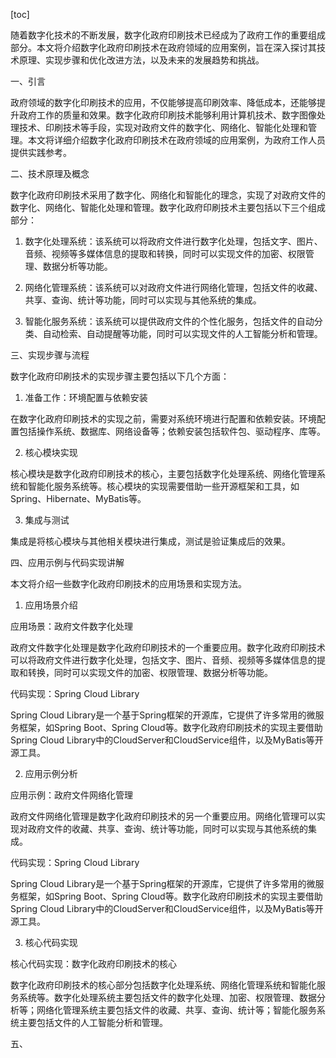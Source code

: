 
[toc]                    
                
                
随着数字化技术的不断发展，数字化政府印刷技术已经成为了政府工作的重要组成部分。本文将介绍数字化政府印刷技术在政府领域的应用案例，旨在深入探讨其技术原理、实现步骤和优化改进方法，以及未来的发展趋势和挑战。

一、引言

政府领域的数字化印刷技术的应用，不仅能够提高印刷效率、降低成本，还能够提升政府工作的质量和效果。数字化政府印刷技术能够利用计算机技术、数字图像处理技术、印刷技术等手段，实现对政府文件的数字化、网络化、智能化处理和管理。本文将详细介绍数字化政府印刷技术在政府领域的应用案例，为政府工作人员提供实践参考。

二、技术原理及概念

数字化政府印刷技术采用了数字化、网络化和智能化的理念，实现了对政府文件的数字化、网络化、智能化处理和管理。数字化政府印刷技术主要包括以下三个组成部分：

1. 数字化处理系统：该系统可以将政府文件进行数字化处理，包括文字、图片、音频、视频等多媒体信息的提取和转换，同时可以实现文件的加密、权限管理、数据分析等功能。

2. 网络化管理系统：该系统可以对政府文件进行网络化管理，包括文件的收藏、共享、查询、统计等功能，同时可以实现与其他系统的集成。

3. 智能化服务系统：该系统可以提供政府文件的个性化服务，包括文件的自动分类、自动检索、自动提醒等功能，同时可以实现文件的人工智能分析和管理。

三、实现步骤与流程

数字化政府印刷技术的实现步骤主要包括以下几个方面：

1. 准备工作：环境配置与依赖安装

在数字化政府印刷技术的实现之前，需要对系统环境进行配置和依赖安装。环境配置包括操作系统、数据库、网络设备等；依赖安装包括软件包、驱动程序、库等。

2. 核心模块实现

核心模块是数字化政府印刷技术的核心，主要包括数字化处理系统、网络化管理系统和智能化服务系统等。核心模块的实现需要借助一些开源框架和工具，如Spring、Hibernate、MyBatis等。

3. 集成与测试

集成是将核心模块与其他相关模块进行集成，测试是验证集成后的效果。

四、应用示例与代码实现讲解

本文将介绍一些数字化政府印刷技术的应用场景和实现方法。

1. 应用场景介绍

应用场景：政府文件数字化处理

政府文件数字化处理是数字化政府印刷技术的一个重要应用。数字化政府印刷技术可以将政府文件进行数字化处理，包括文字、图片、音频、视频等多媒体信息的提取和转换，同时可以实现文件的加密、权限管理、数据分析等功能。

代码实现：Spring Cloud Library

Spring Cloud Library是一个基于Spring框架的开源库，它提供了许多常用的微服务框架，如Spring Boot、Spring Cloud等。数字化政府印刷技术的实现主要借助Spring Cloud Library中的CloudServer和CloudService组件，以及MyBatis等开源工具。

2. 应用示例分析

应用示例：政府文件网络化管理

政府文件网络化管理是数字化政府印刷技术的另一个重要应用。网络化管理可以实现对政府文件的收藏、共享、查询、统计等功能，同时可以实现与其他系统的集成。

代码实现：Spring Cloud Library

Spring Cloud Library是一个基于Spring框架的开源库，它提供了许多常用的微服务框架，如Spring Boot、Spring Cloud等。数字化政府印刷技术的实现主要借助Spring Cloud Library中的CloudServer和CloudService组件，以及MyBatis等开源工具。

3. 核心代码实现

核心代码实现：数字化政府印刷技术的核心

数字化政府印刷技术的核心部分包括数字化处理系统、网络化管理系统和智能化服务系统等。数字化处理系统主要包括文件的数字化处理、加密、权限管理、数据分析等；网络化管理系统主要包括文件的收藏、共享、查询、统计等；智能化服务系统主要包括文件的人工智能分析和管理。

五、


